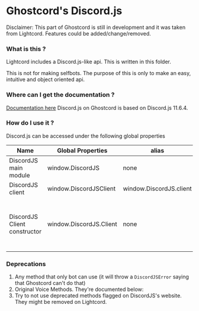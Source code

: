 # Ghostcord's Discord.js

Disclaimer:
This part of Ghostcord is still in development and it was taken from Lightcord. Features could be added/change/removed.

### What is this ? 
Lightcord includes a Discord.js-like api. This is written in this folder.

<warn>This is not for making selfbots. 
The purpose of this is only to make an easy, intuitive and object oriented api.</warn>

### Where can I get the documentation ?
[Documentation here](https://discord.js.org/#/docs/main/11.6.4/general/welcome)
Discord.js on Ghostcord is based on Discord.js 11.6.4.

### How do I use it ?
Discord.js can be accessed under the following global properties

| Name                         | Global Properties       | alias                   | Limitations                                                           |
|------------------------------|-------------------------|-------------------------|-----------------------------------------------------------------------|
| DiscordJS main module        | window.DiscordJS        | none                    | none                                                                  |
| DiscordJS client             | window.DiscordJSClient  | window.DiscordJS.client | none                                                                  |
| DiscordJS Client constructor | window.DiscordJS.Client | none                    | Can't be constructed because there's no need for more than one client |

### Deprecations
1. Any method that only bot can use (it will throw a `DiscordJSError` saying that Ghostcord can't do that)
2. Original Voice Methods. They're documented below:
3. Try to not use deprecated methods flagged on DiscordJS's website. They might be removed on Lightcord.
